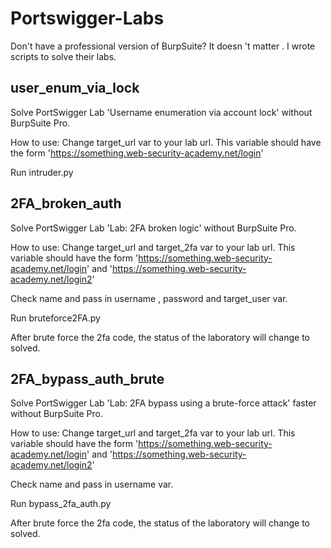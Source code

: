# Portswigger-Labs
Don't have a professional version of BurpSuite? It doesn 't matter . I wrote scripts to solve their labs.

## user_enum_via_lock
Solve PortSwigger Lab 'Username enumeration via account lock' without BurpSuite Pro. 

How to use: Change target_url var to your lab url. This variable should have the form 'https://something.web-security-academy.net/login'

Run intruder.py

## 2FA_broken_auth
Solve PortSwigger Lab 'Lab: 2FA broken logic' without BurpSuite Pro. 

How to use: Change target_url and target_2fa var to your lab url. This variable should have the form 'https://something.web-security-academy.net/login' and 'https://something.web-security-academy.net/login2'

Check name and pass in username , password and target_user var.

Run bruteforce2FA.py

After brute force the 2fa code, the status of the laboratory will change to solved.

## 2FA_bypass_auth_brute

Solve PortSwigger Lab 'Lab: 2FA bypass using a brute-force attack' faster without BurpSuite Pro. 

How to use: Change target_url and target_2fa var to your lab url. This variable should have the form 'https://something.web-security-academy.net/login' and 'https://something.web-security-academy.net/login2'

Check name and pass in username var.

Run bypass_2fa_auth.py

After brute force the 2fa code, the status of the laboratory will change to solved.
